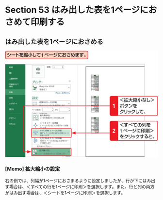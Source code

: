 # Section 53 はみ出した表を1ページにおさめて印刷する

## はみ出した表を1ページにおさめる

![](001.png)

### [Memo] 拡大縮小の設定

右の例では、列幅が1ページにおさまるように設定しましたが、行が下にはみ出す場合は、＜すべての行を1ページに印刷＞を選択します。また、行と列の両方がはみ出す場合は、＜シートを1ページに印刷＞を選択します。

